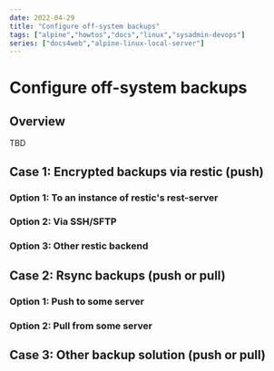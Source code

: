 ```yaml
---
date: 2022-04-29
title: "Configure off-system backups"
tags: ["alpine","howtos","docs","linux","sysadmin-devops"]
series: ["docs4web","alpine-linux-local-server"]
---
```


# Configure off-system backups

## Overview

TBD

Case 1: Encrypted backups via restic (push)
-------------------------------------------

### Option 1: To an instance of restic's rest-server

### Option 2: Via SSH/SFTP

### Option 3: Other restic backend

Case 2: Rsync backups (push or pull)
------------------------------------

### Option 1: Push to some server

### Option 2: Pull from some server

Case 3: Other backup solution (push or pull)
--------------------------------------------
